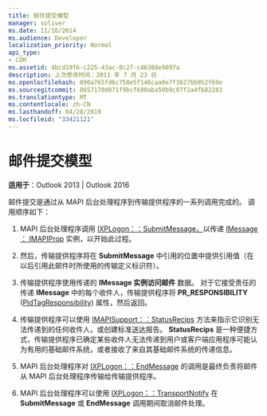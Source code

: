```yaml
---
title: 邮件提交模型
manager: soliver
ms.date: 11/16/2014
ms.audience: Developer
localization_priority: Normal
api_type:
- COM
ms.assetid: 4bcd19f6-c225-43ac-8c27-c46388e9097a
description: 上次修改时间：2011 年 7 月 23 日
ms.openlocfilehash: 090a765fd6c758e5f146caa0e7f36276b052f69e
ms.sourcegitcommit: 8657170d071f9bcf680aba50b9c07f2a4fb82283
ms.translationtype: MT
ms.contentlocale: zh-CN
ms.lasthandoff: 04/28/2019
ms.locfileid: "33421121"
---
```

# <a name="message-submission-model"></a>邮件提交模型

  
  
**适用于**：Outlook 2013 | Outlook 2016 
  
邮件提交是通过从 MAPI 后台处理程序到传输提供程序的一系列调用完成的。 调用顺序如下：
  
1. MAPI 后台处理程序调用 [IXPLogon：：SubmitMessage，](ixplogon-submitmessage.md)以传递 [IMessage ： IMAPIProp](imessageimapiprop.md) 实例，以开始此过程。 
    
2. 然后，传输提供程序将在 **SubmitMessage** 中引用的位置中提供引用值（在以后引用此邮件时所使用的传输定义标识符）。
    
3. 传输提供程序使用传递的 **IMessage 实例访问邮件** 数据。 对于它接受责任的传递 **IMessage** 中的每个收件人，传输提供程序将 **PR_RESPONSIBILITY** ([PidTagResponsibility](pidtagresponsibility-canonical-property.md)) 属性，然后返回。
    
4. 传输提供程序可以使用 [IMAPISupport：：StatusRecips](imapisupport-statusrecips.md) 方法来指示它识别无法传递到的任何收件人，或创建标准送达报告。 **StatusRecips** 是一种便捷方式，传输提供程序已确定某些收件人无法传递到用户或客户端应用程序可能认为有用的基础邮件系统，或者接收了来自其基础邮件系统的传递信息。 
    
5. MAPI 后台处理程序对 [IXPLogon：：EndMessage](ixplogon-endmessage.md) 的调用是最终负责将邮件从 MAPI 后台处理程序传输给传输提供程序。 
    
6. MAPI 后台处理程序可以使用 [IXPLogon：：TransportNotify](ixplogon-transportnotify.md) 在 **SubmitMessage** 或 **EndMessage** 调用期间取消邮件处理。 
    

